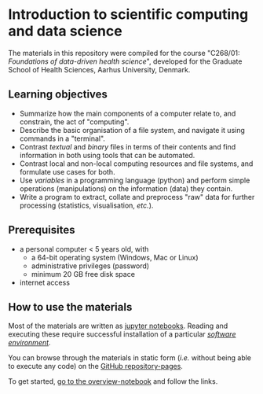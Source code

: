# Introduction to scientific computing and data science

The materials in this repository were compiled for the course "C268/01: _Foundations of data-driven health science_", developed for the Graduate School of Health Sciences, Aarhus University, Denmark.

## Learning objectives

* Summarize how the main components of a computer relate to, and constrain, the act of "computing".
* Describe the basic organisation of a file system, and navigate it using commands in a "terminal".
* Contrast _textual_ and _binary_ files in terms of their contents and find information in both using tools that can be automated.
* Contrast local and non-local computing resources and file systems, and formulate use cases for both.
* Use _variables_ in a programming language (python) and perform simple operations (manipulations) on the information (data) they contain.
* Write a program to extract, collate and preprocess "raw" data for further processing (statistics, visualisation, _etc._).

## Prerequisites

* a personal computer < 5 years old, with
  * a 64-bit operating system (Windows, Mac or Linux)
  * administrative privileges (password)
  * minimum 20 GB free disk space
* internet access

## How to use the materials

Most of the materials are written as [jupyter notebooks](http://jupyter-notebook.readthedocs.io/en/latest/examples/Notebook/What%20is%20the%20Jupyter%20Notebook.html). Reading and executing these require successful installation of a particular [_software environment_](html/software-environments.html).

You can browse through the materials in static form (_i.e._ without being able to execute any code) on the [GitHub repository-pages](https://github.com/meeg-cfin/scientific_computing_basics).

To get started, [go to the overview-notebook](notebooks/01-Course-Overview.ipynb) and follow the links.
